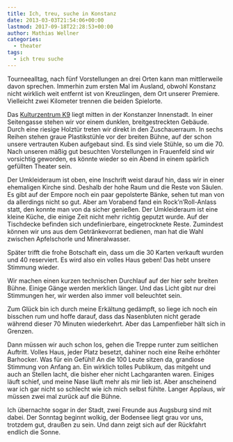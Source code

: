 ```yaml
---
title: Ich, treu, suche in Konstanz
date: 2013-03-03T21:54:06+00:00
lastmod: 2017-09-18T22:28:53+00:00
author: Mathias Wellner
categories:
  - theater
tags:
  - ich treu suche
---
```

Tourneealltag, nach fünf Vorstellungen an drei Orten kann man mittlerweile davon sprechen. Immerhin zum ersten Mal im Ausland, obwohl Konstanz nicht wirklich weit entfernt ist von Kreuzlingen, dem Ort unserer Premiere. Vielleicht zwei Kilometer trennen die beiden Spielorte. 

Das [Kulturzentrum K9](http://www.k9-kulturzentrum.de/) liegt mitten in der Konstanzer Innenstadt. In einer Seitengasse stehen wir vor einem dunklen, breitgestreckten Gebäude. Durch eine riesige Holztür treten wir direkt in den Zuschauerraum. In sechs Reihen stehen graue Plastikstühle vor der breiten Bühne, auf der schon unsere vertrauten Kuben aufgebaut sind. Es sind viele Stühle, so um die 70. Nach unseren mäßig gut besuchten Vorstellungen in Frauenfeld sind wir vorsichtig geworden, es könnte wieder so ein Abend in einem spärlich gefüllten Theater sein.

Der Umkleideraum ist oben, eine Inschrift weist darauf hin, dass wir in einer ehemaligen Kirche sind. Deshalb der hohe Raum und die Reste von Säulen. Es gibt auf der Empore noch ein paar gepolsterte Bänke, sehen tut man von da allerdings nicht so gut. Aber am Vorabend fand ein Rock’n’Roll-Anlass statt, den konnte man von da sicher genießen. Der Umkleideraum ist eine kleine Küche, die einige Zeit nicht mehr richtig geputzt wurde. Auf der Tischdecke befinden sich undefinierbare, eingetrocknete Reste. Zumindest können wir uns aus dem Getränkevorrat bedienen, man hat die Wahl zwischen Apfelschorle und Mineralwasser. 

Später trifft die frohe Botschaft ein, dass um die 30 Karten verkauft wurden und 40 reserviert. Es wird also ein volles Haus geben! Das hebt unsere Stimmung wieder. 

Wir machen einen kurzen technischen Durchlauf auf der hier sehr breiten Bühne. Einige Gänge werden merklich länger. Und das Licht gibt nur drei Stimmungen her, wir werden also immer voll beleuchtet sein. 

Zum Glück bin ich durch meine Erkältung gedämpft, so liege ich noch ein bisschen rum und hoffe darauf, dass das Nasenbluten nicht gerade während dieser 70 Minuten wiederkehrt. Aber das Lampenfieber hält sich in Grenzen. 

Dann müssen wir auch schon los, gehen die Treppe runter zum seitlichen Auftritt. Volles Haus, jeder Platz besetzt, dahiner noch eine Reihe erhöhter Barhocker. Was für ein Gefühl! An die 100 Leute sitzen da, grandiose Stimmung von Anfang an. Ein wirklich tolles Publikum, das mitgeht und auch an Stellen lacht, die bisher eher nicht Lachgaranten waren. Einiges läuft schief, und meine Nase läuft mehr als mir lieb ist. Aber anscheinend war ich gar nicht so schlecht wie ich mich selbst fühlte. Langer Applaus, wir müssen zwei mal zurück auf die Bühne. 

Ich übernachte sogar in der Stadt, zwei Freunde aus Augsburg sind mit dabei. Der Sonntag beginnt wolkig, der Bodensee liegt grau vor uns, trotzdem gut, draußen zu sein. Und dann zeigt sich auf der Rückfahrt endlich die Sonne.